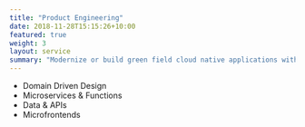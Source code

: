 ```yaml
---
title: "Product Engineering"
date: 2018-11-28T15:15:26+10:00
featured: true
weight: 3
layout: service
summary: "Modernize or build green field cloud native applications with a strong focus on microservices architecture & domain driven design."
---
```


- Domain Driven Design
- Microservices & Functions
- Data & APIs
- Microfrontends

